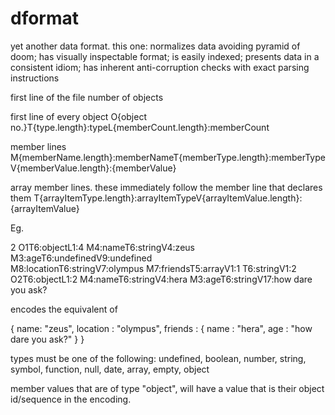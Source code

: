 # dformat
yet another data format.  this one: normalizes data avoiding pyramid of doom; has visually inspectable format; is easily indexed; presents data in a consistent idiom; has inherent anti-corruption checks with exact parsing instructions


first line of the file
  number of objects

first line of every object
  O{object no.}T{type.length}:typeL{memberCount.length}:memberCount

member lines
  M{memberName.length}:memberNameT{memberType.length}:memberTypeV{memberValue.length}:{memberValue}
  
array member lines.  these immediately follow the member line that declares them
  T{arrayItemType.length}:arrayItemTypeV{arrayItemValue.length}:{arrayItemValue}


Eg.

2
O1T6:objectL1:4
M4:nameT6:stringV4:zeus
M3:ageT6:undefinedV9:undefined  
M8:locationT6:stringV7:olympus
M7:friendsT5:arrayV1:1
T6:stringV1:2
O2T6:objectL1:2
M4:nameT6:stringV4:hera
M3:ageT6:stringV17:how dare you ask?  

encodes the equivalent of 

{
  name: "zeus",
  location : "olympus",
  friends : 
  {
    name : "hera",
    age : "how dare you ask?"
  }
}


types must be one of the following:
  undefined, boolean, number, string, symbol, function, null, date, array, empty, object  
  
member values that are of type "object", will have a value that is their object id/sequence in the encoding.  
    
